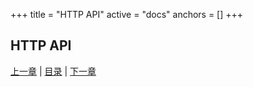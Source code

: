+++
title = "HTTP API"
active = "docs"
anchors = []
+++

HTTP API
---

[上一章](/docs/api.md)  |  [目录](/docs/index.md)  |  [下一章](/docs/api-javascript.md)

